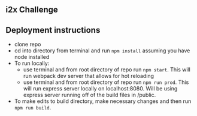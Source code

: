 ## i2x Challenge

## Deployment instructions

- clone repo
- cd into directory from terminal and run `npm install` assuming you have node installed
- To run locally:
  - use terminal and from root directory of repo run `npm start`. This will run webpack dev server that allows for hot reloading
  - use terminal and from root directory of repo run `npm run prod`. This will run express server locally on localhost:8080. Will be using express server running off of the build files in /public.
- To make edits to build directory, make necessary changes and then run `npm run build`.
